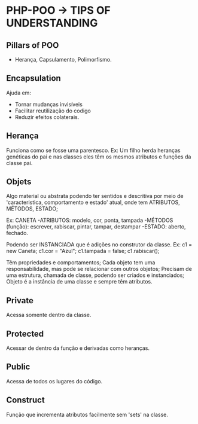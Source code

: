 # PHP-POO -> TIPS OF UNDERSTANDING

## Pillars of POO ##

- Herança, Capsulamento, Polimorfismo.

## Encapsulation ##
Ajuda em:
- Tornar mudanças invisíveis
- Facilitar reutilização do codigo
- Reduzir efeitos colaterais.

## Herança ##
Funciona como se fosse uma parentesco.
Ex: Um filho herda heranças genéticas do pai e nas classes eles têm os mesmos atributos e funções da classe pai.

## Objets ##
Algo material ou abstrata podendo ter sentidos e descritiva por meio de 'caracteristica, comportamento e estado' atual, onde tem ATRIBUTOS, MÉTODOS, ESTADO;

Ex: CANETA
-ATRIBUTOS: modelo, cor, ponta, tampada
-MÉTODOS (função): escrever, rabiscar, pintar, tampar, destampar
-ESTADO: aberto, fechado.

Podendo ser INSTANCIADA que é adições no construtor da classe.
Ex: 
c1 = new Caneta;
c1.cor = "Azul";
c1.tampada = false;
c1.rabiscar();

Têm propriedades e comportamentos;
Cada objeto tem uma responsabilidade, mas pode se relacionar com outros objetos;
Precisam de uma estrutura, chamada de classe, podendo ser criados e instanciados;
Objeto é a instância de uma classe e sempre têm atributos.

## Private ##
Acessa somente dentro da classe.

## Protected ##
Acessar de dentro da função e derivadas como heranças.

## Public ##
Acessa de todos os lugares do código.

## Construct ##
Função que incrementa atributos facilmente sem 'sets' na classe.
